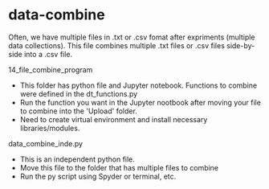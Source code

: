 # data-combine
Often, we have multiple files in .txt or .csv fomat after expriments (multiple data collections).
This file combines multiple .txt files or .csv files side-by-side into a .csv file. 

14_file_combine_program
- This folder has python file and Jupyter notebook. Functions to combine were defined in the dt_functions.py
- Run the function you want in the Jupyter nootbook after moving your file to combine into the 'Upload' folder.
- Need to create virtual environment and install necessary libraries/modules.

data_combine_inde.py
- This is an independent python file.
- Move this file to the folder that has multiple files to combine
- Run the py script using Spyder or terminal, etc.
